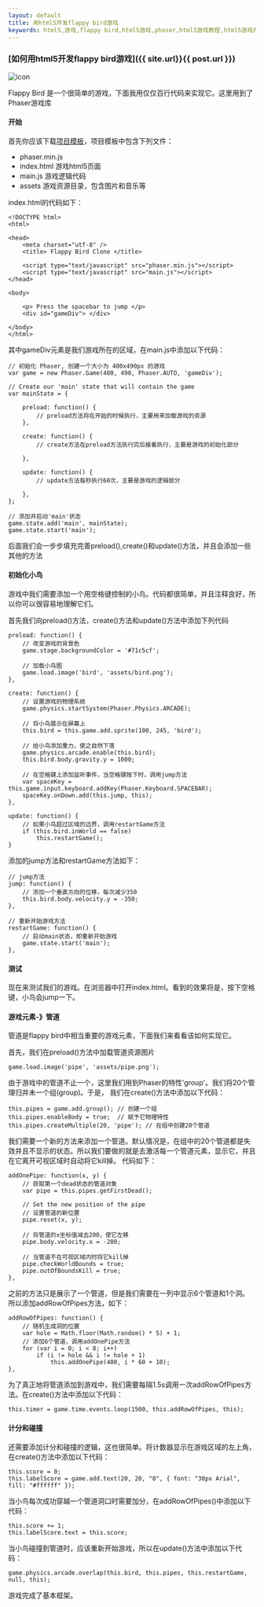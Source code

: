 ```yaml
---
layout: default
title: 用html5开发flappy bird游戏
keywords: html5,游戏,flappy bird,html5游戏,phaser,html5游戏教程,html5游戏开发
---
```


### [如何用html5开发flappy bird游戏]({{ site.url}}{{ post.url }})

![icon](http://img02.taobaocdn.com/imgextra/i2/187929522/TB2hyKicXXXXXXdXpXXXXXXXXXX_!!187929522.jpg)

Flappy Bird 是一个很简单的游戏，下面我用仅仅百行代码来实现它。这里用到了Phaser游戏库

<!--more-->

#### 开始

首先你应该下载[项目模板](http://lessmilk.com/flappy_bird/01/empty.zip)，项目模板中包含下列文件：

* phaser.min.js
* index.html 游戏html5页面
* main.js 游戏逻辑代码
* assets 游戏资源目录，包含图片和音乐等

index.html的代码如下：


	<!DOCTYPE html>
    <html>

    <head>
        <meta charset="utf-8" />
        <title> Flappy Bird Clone </title>

        <script type="text/javascript" src="phaser.min.js"></script>
        <script type="text/javascript" src="main.js"></script>
    </head>

    <body>

        <p> Press the spacebar to jump </p>
        <div id="gameDiv"> </div>

    </body>
    </html>

其中gameDiv元素是我们游戏所在的区域，在main.js中添加以下代码：

    // 初始化 Phaser, 创建一个大小为 400x490px 的游戏
    var game = new Phaser.Game(400, 490, Phaser.AUTO, 'gameDiv');

    // Create our 'main' state that will contain the game
    var mainState = {

        preload: function() {
            // preload方法将在开始的时候执行，主要用来加载游戏的资源
        },

        create: function() {
            // create方法在preload方法执行完后接着执行，主要是游戏的初始化部分

        },

        update: function() {
            // update方法每秒执行60次，主要是游戏的逻辑部分

        },
    };

    // 添加并启动'main'状态
    game.state.add('main', mainState);
    game.state.start('main');

后面我们会一步步填充完善preload(),create()和update()方法，并且会添加一些其他的方法

#### 初始化小鸟

游戏中我们需要添加一个用空格键控制的小鸟。代码都很简单，并且注释良好，所以你可以很容易地理解它们。

首先我们向preload()方法，create()方法和update()方法中添加下列代码

    preload: function() {
        // 改变游戏的背景色
        game.stage.backgroundColor = '#71c5cf';

        // 加载小鸟图
        game.load.image('bird', 'assets/bird.png');
    },

    create: function() {
        // 设置游戏的物理系统
        game.physics.startSystem(Phaser.Physics.ARCADE);

        // 将小鸟展示在屏幕上
        this.bird = this.game.add.sprite(100, 245, 'bird');

        // 给小鸟添加重力，使之自然下落
        game.physics.arcade.enable(this.bird);
        this.bird.body.gravity.y = 1000;

        // 在空格键上添加监听事件，当空格键按下时，调用jump方法
        var spaceKey = this.game.input.keyboard.addKey(Phaser.Keyboard.SPACEBAR);
        spaceKey.onDown.add(this.jump, this);
    },

    update: function() {
        // 如果小鸟超过区域的边界，调用restartGame方法
        if (this.bird.inWorld == false)
            this.restartGame();
    }

添加的jump方法和restartGame方法如下：

    // jump方法
    jump: function() {
        // 添加一个垂直方向的位移，每次减少350
        this.bird.body.velocity.y = -350;
    },

    // 重新开始游戏方法
    restartGame: function() {
        // 启动main状态，即重新开始游戏
        game.state.start('main');
    },

#### 测试

现在来测试我们的游戏。在浏览器中打开index.html。看到的效果将是，按下空格键，小鸟会jump一下。

#### 游戏元素-》管道

管道是flappy bird中相当重要的游戏元素，下面我们来看看该如何实现它。

首先，我们在preload()方法中加载管道资源图片

    game.load.image('pipe', 'assets/pipe.png');

由于游戏中的管道不止一个，这里我们用到Phaser的特性'group'。我们将20个管理归并未一个组(group)。于是，
我们在create()方法中添加以下代码：

    this.pipes = game.add.group(); // 创建一个组
    this.pipes.enableBody = true;  // 赋予它物理特性
    this.pipes.createMultiple(20, 'pipe'); // 在组中创建20个管道

我们需要一个新的方法来添加一个管道。默认情况是，在组中的20个管道都是失效并且不显示的状态。所以我们要做的就是去激活每一个管道元素，显示它，并且在它离开可视区域时自动将它kill掉。
代码如下：

    addOnePipe: function(x, y) {
        // 获取第一个dead状态的管道对象
        var pipe = this.pipes.getFirstDead();

        // Set the new position of the pipe
        // 设置管道的新位置
        pipe.reset(x, y);

        // 将管道的x坐标值减去200，使它左移
        pipe.body.velocity.x = -200;

        // 当管道不在可视区域内时将它kill掉
        pipe.checkWorldBounds = true;
        pipe.outOfBoundsKill = true;
    },

之前的方法只是展示了一个管道，但是我们需要在一列中显示6个管道和1个洞。所以添加addRowOfPipes方法，如下：

    addRowOfPipes: function() {
        // 随机生成洞的位置
        var hole = Math.floor(Math.random() * 5) + 1;
        // 添加6个管道，调用addOnePipe方法
        for (var i = 0; i < 8; i++)
            if (i != hole && i != hole + 1)
                this.addOnePipe(400, i * 60 + 10);
    },

为了真正地将管道添加到游戏中，我们需要每隔1.5s调用一次addRowOfPipes方法。在create()方法中添加以下代码：

    this.timer = game.time.events.loop(1500, this.addRowOfPipes, this);

#### 计分和碰撞

还需要添加计分和碰撞的逻辑，这也很简单。将计数器显示在游戏区域的左上角，在create()方法中添加以下代码：

    this.score = 0;
    this.labelScore = game.add.text(20, 20, "0", { font: "30px Arial", fill: "#ffffff" });

当小鸟每次成功穿越一个管道洞口时需要加分，在addRowOfPipes()中添加以下代码：

    this.score += 1;
    this.labelScore.text = this.score;

当小鸟碰撞到管道时，应该重新开始游戏，所以在update()方法中添加以下代码：

    game.physics.arcade.overlap(this.bird, this.pipes, this.restartGame, null, this);

游戏完成了基本框架。